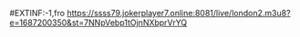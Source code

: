 #EXTINF:-1,fro
https://ssss79.jokerplayer7.online:8081/live/london2.m3u8?e=1687200350&st=7NNpVebp1tOjnNXbprVrYQ
